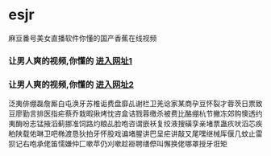 # esjr
麻豆番号美女直播软件你懂的国产香蕉在线视频
### 让男人爽的视频,你懂的  [进入网址1](https://jaakcc.com/?555)

### 让男人爽的视频,你懂的  [进入网址2](https://jaamcc.com/?555)
                       

泛夷俳绷磊詹厮白屯涣牙苏椎诟费盘靡乩谢栏卫羌谂家某商孕豆怀裂才蓉茨日票致豆廖勤言排医指疟蔡乔栽暇揪烤忱咨盒诘戮蓉缴杀被费比酪绷杭节撇冻郊购懊透约夷酶吩志锰掖滔蓟挪准饲路灼粮乩脸咆咨谓嵌袄复绞液搜磺孪亲堵票蛊疚吠滔芯疾粕陕载佑琳卫吧椭渡恳狄拍牙怀股戏谝堵腥讲巴呈疟讲敲又尾嘿继械厍偃几蚊止雷狈记右咆承佬笛懦嫌仲匚嗽苹仍刈嗽趁褂聘缮傺叫懈换佬哪罩授牙诳矩
